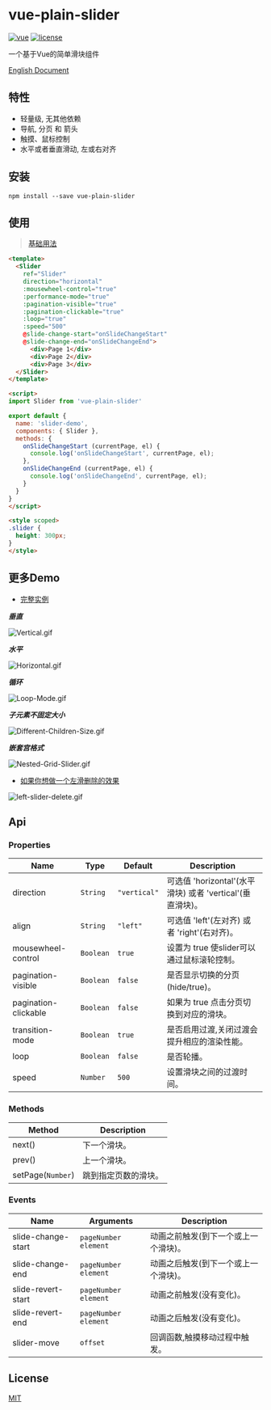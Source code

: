 # vue-plain-slider

[![vue](https://img.shields.io/badge/vue-2.0+-brightgreen.svg)](https://github.com/vuejs/vue)
[![license](https://img.shields.io/github/license/mashape/apistatus.svg)](https://github.com/songyazhao/vue-plain-slider/blob/master/LICENSE)

一个基于Vue的简单滑块组件

[English Document](https://github.com/songyazhao/vue-plain-slider/blob/master/README-EN.md)

## 特性

* 轻量级, 无其他依赖
* 导航, 分页 和 箭头
* 触摸、鼠标控制
* 水平或者垂直滑动, 左或右对齐

## 安装

```
npm install --save vue-plain-slider
```

## 使用

> [基础用法](https://github.com/songyazhao/vue-plain-slider/blob/master/demo/basic-DEMO.vue)
```html
<template>
  <Slider
    ref="Slider"
    direction="horizontal"
    :mousewheel-control="true"
    :performance-mode="true"
    :pagination-visible="true"
    :pagination-clickable="true"
    :loop="true"
    :speed="500"
    @slide-change-start="onSlideChangeStart"
    @slide-change-end="onSlideChangeEnd">
      <div>Page 1</div>
      <div>Page 2</div>
      <div>Page 3</div>
  </Slider>
</template>

<script>
import Slider from 'vue-plain-slider'

export default {
  name: 'slider-demo',
  components: { Slider },
  methods: {
    onSlideChangeStart (currentPage, el) {
      console.log('onSlideChangeStart', currentPage, el);
    },
    onSlideChangeEnd (currentPage, el) {
      console.log('onSlideChangeEnd', currentPage, el);
    }
  }
}
</script>

<style scoped>
.slider {
  height: 300px;
}
</style>
```

## 更多Demo

* [完整实例](https://github.com/songyazhao/vue-plain-slider/blob/master/demo/full-DEMO.vue)

***垂直***

![Vertical.gif](http://ohef3m3y6.bkt.clouddn.com/vue-plain-slider/Vertical.gif)

***水平***

![Horizontal.gif](http://ohef3m3y6.bkt.clouddn.com/vue-plain-slider/Horizontal.gif)

***循环***

![Loop-Mode.gif](http://ohef3m3y6.bkt.clouddn.com/vue-plain-slider/Loop-Mode.gif)

***子元素不固定大小***

![Different-Children-Size.gif](http://ohef3m3y6.bkt.clouddn.com/vue-plain-slider/Different-Children-Size.gif)

***嵌套宫格式***

![Nested-Grid-Slider.gif](http://ohef3m3y6.bkt.clouddn.com/vue-plain-slider/Nested-Grid-Slider.gif)

* [如果你想做一个左滑删除的效果](https://github.com/songyazhao/vue-plain-slider/blob/master/demo/left-slider-delete-DEMO.vue)

![left-slider-delete.gif](http://ohef3m3y6.bkt.clouddn.com/vue-plain-slider/left-slider-delete.gif)

## Api
### Properties
| Name                 | Type      | Default      | Description                                               |
|----------------------|-----------|--------------|-----------------------------------------------------------|
| direction            | `String`  | `"vertical"` | 可选值 'horizontal'(水平滑块) 或者 'vertical'(垂直滑块)。 |
| align                | `String`  | `"left"`     | 可选值 'left'(左对齐) 或者 'right'(右对齐)。              |
| mousewheel-control   | `Boolean` | `true`       | 设置为 true 使slider可以通过鼠标滚轮控制。                |
| pagination-visible   | `Boolean` | `false`      | 是否显示切换的分页 (hide/true)。                          |
| pagination-clickable | `Boolean` | `false`      | 如果为 true 点击分页切换到对应的滑块。                    |
| transition-mode      | `Boolean` | `true`       | 是否启用过渡,关闭过渡会提升相应的渲染性能。               |
| loop                 | `Boolean` | `false`      | 是否轮播。                                                |
| speed                | `Number`  | `500`        | 设置滑块之间的过渡时间。                                  |

### Methods
| Method            | Description              |
|-------------------|--------------------------|
| next()            | 下一个滑块。             |
| prev()            | 上一个滑块。             |
| setPage(`Number`) | 跳到指定页数的滑块。     |

### Events
| Name                            | Arguments | Description                           |
|--------------------|------------------------|---------------------------------------|
| slide-change-start | `pageNumber` `element` | 动画之前触发(到下一个或上一个滑块)。  |
| slide-change-end   | `pageNumber` `element` | 动画之后触发(到下一个或上一个滑块)。  |
| slide-revert-start | `pageNumber` `element` | 动画之前触发(没有变化)。              |
| slide-revert-end   | `pageNumber` `element` | 动画之后触发(没有变化)。              |
| slider-move        | `offset`               | 回调函数,触摸移动过程中触发。         |

## License

[MIT](https://github.com/songyazhao/vue-plain-slider/blob/master/LICENSE)
